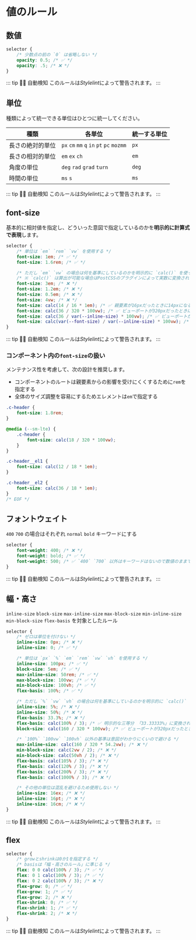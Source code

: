 # 値のルール

## 数値

<!-- prettier-ignore-start -->
```css
selector {
	/* 少数点の前の `0` は省略しない */
	opacity: 0.5; /* ✅ */
	opacity: .5; /* ❌ */
}
```
<!-- prettier-ignore-end -->

::: tip 👮‍♀️ 自動検知
このルールは*Stylelint*によって警告されます。
:::

## 単位

種類によって統一できる単位はひとつに統一してください。

| 種類             | 各単位                                    | 統一する単位 |
| ---------------- | ----------------------------------------- | ------------ |
| 長さの絶対的単位 | `px` `cm` `mm` `q` `in` `pt` `pc` `mozmm` | `px`         |
| 長さの相対的単位 | `em` `ex` `ch`                            | `em`         |
| 角度の単位       | `deg` `rad` `grad` `turn`                 | `deg`        |
| 時間の単位       | `ms` `s`                                  | `ms`         |

::: tip 👮‍♀️ 自動検知
このルールは*Stylelint*によって警告されます。
:::

## font-size

基本的に相対値を指定し、どういった意図で指定しているのかを**明示的に計算式で表現**します。

<!-- prettier-ignore-start -->
```css
selector {
	/* 単位は `em` `rem` `vw` を使用する */
	font-size: 1em; /* ✅ */
	font-size: 1.6rem; /* ✅ */

	/* ただし `em` `vw` の場合は何を基準にしているのかを明示的に `calc()` を使って指定する */
	/* ※ `calc()` は算出が可能な場合はPostCSSのプラグインによって実数に変換される */
	font-size: 3em; /* ❌ */
	font-size: 1.2em; /* ❌ */
	font-size: 0.5em; /* ❌ */
	font-size: 4vw; /* ❌ */
	font-size: calc(14 / 16 * 1em); /* ✅ 親要素が16pxだったときに14pxになる相対値を表わす 「.875em」に変換される */
	font-size: calc(36 / 320 * 100vw); /* ✅ ビューポートが320pxだったときに35pxになるvw値を表わす 「11.25vw」に変換される */
	font-size: calc(36 / var(--inline-size) * 100vw); /* ✅ ビューポートが変数--inline-sizeだったときに35pxになるvw値を表わす 値は--inline-sizeの内容によって変化する */
	font-size: calc(var(--font-size) / var(--inline-size) * 100vw); /* ✅ ビューポートが変数--inline-sizeだったときに--font-sizeになるvw値を表わす 値は--inline-sizeと--font-sizeの内容によって変化する */
}
```
<!-- prettier-ignore-end -->

::: tip 👮‍♀️ 自動検知
このルールは*Stylelint*によって警告されます。
:::

### コンポーネント内の`font-size`の扱い

メンテナンス性を考慮して、次の設計を推奨します。

- コンポーネントのルートは親要素からの影響を受けにくくするために`rem`を指定する
- 全体のサイズ調整を容易にするためエレメントは`em`で指定する

```css
.c-header {
	font-size: 1.8rem;
}

@media (--sm-lte) {
	.c-header {
		font-size: calc(18 / 320 * 100vw);
	}
}

.c-header__el1 {
	font-size: calc(12 / 18 * 1em);
}

.c-header__el2 {
	font-size: calc(36 / 18 * 1em);
}
/* EOF */
```

## フォントウェイト

`400` `700` の場合はそれぞれ `normal` `bold` キーワードにする

```css
selector {
	font-weight: 400; /* ❌ */
	font-weight: bold; /* ✅ */
	font-weight: 500; /* ✅ `400` `700` 以外はキーワードはないので数値のままでよい */
}
```

::: tip 👮‍♀️ 自動検知
このルールは*Stylelint*によって警告されます。
:::

## 幅・高さ

`inline-size` `block-size` `max-inline-size` `max-block-size` `min-inline-size` `min-block-size` `flex-basis` を対象としたルール

<!-- prettier-ignore-start -->
```css
selector {
	/* ゼロは単位を付けない */
	inline-size: 0px; /* ❌ */
	inline-size: 0; /* ✅ */

	/* 単位は `px` `%` `em` `rem` `vw` `vh` を使用する */
	inline-size: 100px; /* ✅ */
	block-size: 5em; /* ✅ */
	max-inline-size: 50rem; /* ✅ */
	max-block-size: 100vw; /* ✅ */
	min-block-size: 100vh; /* ✅ */
	flex-basis: 100%; /* ✅ */

	/* ただし `%` `vw` `vh` の場合は何を基準にしているのかを明示的に `calc()` を使って指定する */
	inline-size: 5%; /* ❌ */
	inline-size: 50%; /* ❌ */
	flex-basis: 33.3%; /* ❌ */
	flex-basis: calc(100% / 3); /* ✅ 明示的な三等分 「33.33333%」に変換されます */
	block-size: calc(160 / 320 * 100vw); /* ✅ ビューポートが320pxだったときに160pxになるvw値を表わす 「50vw」に変換される */

	/* `100%` `100vw` `100vh` 以外の基準は意図がわかりにくいので避ける */
	max-inline-size: calc(160 / 320 * 54.2vw); /* ❌ */
	min-block-size: calc(2vw / 2); /* ❌ */
	min-block-size: calc(50vh / 2); /* ❌ */
	flex-basis: calc(105% / 3); /* ❌ */
	flex-basis: calc(120% / 3); /* ❌ */
	flex-basis: calc(200% / 3); /* ❌ */
	flex-basis: calc(1000% / 3); /* ❌ */

	/* その他の単位は混乱を避けるため使用しない */
	inline-size: 16ex; /* ❌ */
	inline-size: 16pt; /* ❌ */
	inline-size: 16cm; /* ❌ */
}
```
<!-- prettier-ignore-end -->

::: tip 👮‍♀️ 自動検知
このルールは*Stylelint*によって警告されます。
:::

## flex

```css
selector {
	/* growとshrinkは0か1を指定する */
	/* basisは「幅・高さのルール」に準じる */
	flex: 0 0 calc(100% / 3); /* ✅ */
	flex: 0 1 calc(100% / 3); /* ✅ */
	flex: 0 2 calc(100% / 3); /* ❌ */
	flex-grow: 0; /* ✅ */
	flex-grow: 1; /* ✅ */
	flex-grow: 2; /* ❌ */
	flex-shrink: 0; /* ✅ */
	flex-shrink: 1; /* ✅ */
	flex-shrink: 2; /* ❌ */
}
```

::: tip 👮‍♀️ 自動検知
このルールは*Stylelint*によって警告されます。
:::
